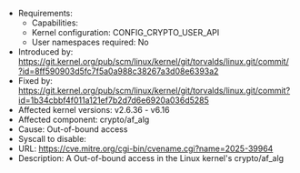 - Requirements:
	- Capabilities: 
	- Kernel configuration: CONFIG_CRYPTO_USER_API
	- User namespaces required: No
- Introduced by: https://git.kernel.org/pub/scm/linux/kernel/git/torvalds/linux.git/commit/?id=8ff590903d5fc7f5a0a988c38267a3d08e6393a2
- Fixed by: https://git.kernel.org/pub/scm/linux/kernel/git/torvalds/linux.git/commit?id=1b34cbbf4f011a121ef7b2d7d6e6920a036d5285
- Affected kernel versions: v2.6.36 - v6.16
- Affected component: crypto/af_alg
- Cause:  Out-of-bound access
- Syscall to disable:
- URL: https://cve.mitre.org/cgi-bin/cvename.cgi?name=2025-39964
- Description: A Out-of-bound access in the Linux kernel's crypto/af_alg